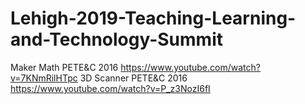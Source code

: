 # Lehigh-2019-Teaching-Learning-and-Technology-Summit
Maker Math PETE&C 2016 https://www.youtube.com/watch?v=7KNmRilHTpc 
3D Scanner PETE&C 2016  https://www.youtube.com/watch?v=P_z3NozI6fI 
